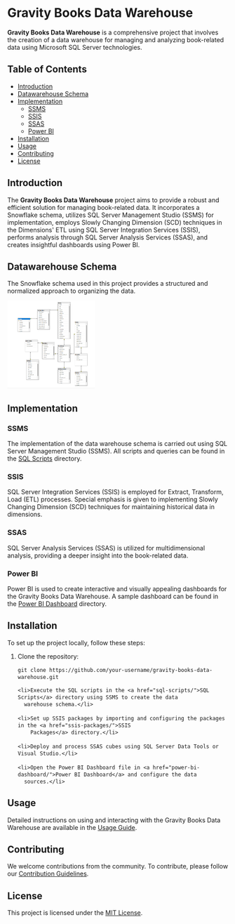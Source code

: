 <!DOCTYPE html>
<html lang="en">

<head>
  <meta charset="UTF-8">
  <meta name="viewport" content="width=device-width, initial-scale=1.0">
  <title>Gravity Books Data Warehouse</title>
</head>

<body>

  <h1>Gravity Books Data Warehouse</h1>

  

  <p><strong>Gravity Books Data Warehouse</strong> is a comprehensive project that involves the creation of a data warehouse
    for managing and analyzing book-related data using Microsoft SQL Server technologies.</p>

  <h2>Table of Contents</h2>
  <ul>
    <li><a href="#introduction">Introduction</a></li>
    <li><a href="#datawarehouse-schema">Datawarehouse Schema</a></li>
    <li><a href="#implementation">Implementation</a>
      <ul>
        <li><a href="#ssms">SSMS</a></li>
        <li><a href="#ssis">SSIS</a></li>
        <li><a href="#ssas">SSAS</a></li>
        <li><a href="#power-bi">Power BI</a></li>
      </ul>
    </li>
    <li><a href="#installation">Installation</a></li>
    <li><a href="#usage">Usage</a></li>
    <li><a href="#contributing">Contributing</a></li>
    <li><a href="#license">License</a></li>
  </ul>

  <h2>Introduction</h2>

  <p>The <strong>Gravity Books Data Warehouse</strong> project aims to provide a robust and efficient solution for managing
    book-related data. It incorporates a Snowflake schema, utilizes SQL Server Management Studio (SSMS) for implementation,
    employs Slowly Changing Dimension (SCD) techniques in the Dimensions' ETL using SQL Server Integration Services (SSIS),
    performs analysis through SQL Server Analysis Services (SSAS), and creates insightful dashboards using Power BI.</p>

  <h2>Datawarehouse Schema</h2>

  <p>The Snowflake schema used in this project provides a structured and normalized approach to organizing the data.</p>

  <img src="DWH_Modelling_Diagram.png" alt="Snowflake Schema Diagram" width=200 height = 200 />

  <h2>Implementation</h2>

  <h3>SSMS</h3>

  <p>The implementation of the data warehouse schema is carried out using SQL Server Management Studio (SSMS). All scripts
    and queries can be found in the <a href="DDL&DMl_Queries/">SQL Scripts</a> directory.</p>

  <h3>SSIS</h3>

  <p>SQL Server Integration Services (SSIS) is employed for Extract, Transform, Load (ETL) processes. Special emphasis is
    given to implementing Slowly Changing Dimension (SCD) techniques for maintaining historical data in dimensions.</p>

  <h3>SSAS</h3>

  <p>SQL Server Analysis Services (SSAS) is utilized for multidimensional analysis, providing a deeper insight into the
    book-related data.</p>

  <h3>Power BI</h3>

  <p>Power BI is used to create interactive and visually appealing dashboards for the Gravity Books Data Warehouse. A
    sample dashboard can be found in the <a href="Gravity_Books_Dashboard/">Power BI Dashboard</a> directory.</p>

  <h2>Installation</h2>

  <p>To set up the project locally, follow these steps:</p>

  <ol>
    <li>Clone the repository:</li>
    <pre><code>git clone https://github.com/your-username/gravity-books-data-warehouse.git</code></pre>

    <li>Execute the SQL scripts in the <a href="sql-scripts/">SQL Scripts</a> directory using SSMS to create the data
      warehouse schema.</li>

    <li>Set up SSIS packages by importing and configuring the packages in the <a href="ssis-packages/">SSIS
        Packages</a> directory.</li>

    <li>Deploy and process SSAS cubes using SQL Server Data Tools or Visual Studio.</li>

    <li>Open the Power BI Dashboard file in <a href="power-bi-dashboard/">Power BI Dashboard</a> and configure the data
      sources.</li>
  </ol>

  <h2>Usage</h2>

  <p>Detailed instructions on using and interacting with the Gravity Books Data Warehouse are available in the <a
      href="docs/usage-guide.md">Usage Guide</a>.</p>

  <h2>Contributing</h2>

  <p>We welcome contributions from the community. To contribute, please follow our <a href="CONTRIBUTING.md">Contribution
      Guidelines</a>.</p>

  <h2>License</h2>

  <p>This project is licensed under the <a href="LICENSE">MIT License</a>.</p>

</body>

</html>
